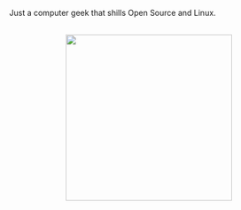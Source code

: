 Just a computer geek that shills Open Source and Linux.

<br>

<div align="center">

  <img src="./lain.jpg" width="300px">

</div>

